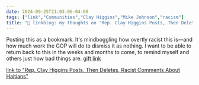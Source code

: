 ```yaml
---
date: 2024-09-25T21:03:06-04:00
tags: ["link","Communities","Clay Higgins","Mike Johnson","racism"]
title: "🔗 linkblog: my thoughts on 'Rep. Clay Higgins Posts, Then Deletes, Racist Comments About Haitians'"
---
```

Posting this as a bookmark. It's mindboggling how overtly racist
this is—and how much work the GOP will do to dismiss it as nothing. I want to be able to return back to this in the weeks and months to come, to remind myself and others just how bad things are. [gift link](https://www.nytimes.com/2024/09/25/us/politics/clay-higgins-haitians-springfield-ohio.html?unlocked_article_code=1.Nk4.-JMD.Y0VPGEZ9zQ2Q&smid=url-share)

[link to "Rep. Clay Higgins Posts, Then Deletes, Racist Comments About Haitians"](https://www.nytimes.com/2024/09/25/us/politics/clay-higgins-haitians-springfield-ohio.html)